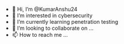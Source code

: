 - 👋 Hi, I’m @KumarAnshu24
- 👀 I’m interested in cybersecurity
- 🌱 I’m currently learning penetration testing
- 💞️ I’m looking to collaborate on ...
- 📫 How to reach me ...

<!---
KumarAnshu24/KumarAnshu24 is a ✨ special ✨ repository because its `README.md` (this file) appears on your GitHub profile.
You can click the Preview link to take a look at your changes.
--->
